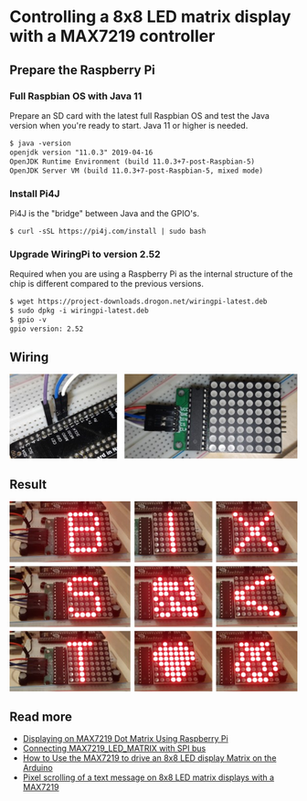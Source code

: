 # Controlling a 8x8 LED matrix display with a MAX7219 controller

## Prepare the Raspberry Pi

### Full Raspbian OS with Java 11

Prepare an SD card with the latest full Raspbian OS and test the Java version when you're ready to start. Java 11 or higher is needed.

```
$ java -version
openjdk version "11.0.3" 2019-04-16 
OpenJDK Runtime Environment (build 11.0.3+7-post-Raspbian-5) 
OpenJDK Server VM (build 11.0.3+7-post-Raspbian-5, mixed mode)
```

### Install Pi4J

Pi4J is the "bridge" between Java and the GPIO's.

```
$ curl -sSL https://pi4j.com/install | sudo bash
```

### Upgrade WiringPi to version 2.52

Required when you are using a Raspberry Pi as the internal structure of the chip is different compared to the previous versions.

```
$ wget https://project-downloads.drogon.net/wiringpi-latest.deb
$ sudo dpkg -i wiringpi-latest.deb
$ gpio -v
gpio version: 2.52
```

## Wiring

![](pictures/matrix-wiring-setup.jpg)

## Result

![](pictures/matrix-output.jpg)

## Read more
* [Displaying on MAX7219 Dot Matrix Using Raspberry Pi](https://tutorial.cytron.io/2018/11/22/displaying-max7219-dot-matrix-using-raspberry-pi/)
* [Connecting MAX7219_LED_MATRIX with SPI bus](https://einhugur.com/blog/index.php/xojo-gpio/connecting-max7219_led_matrix-with-spi-bus/)
* [How to Use the MAX7219 to drive an 8x8 LED display Matrix on the Arduino](https://www.best-microcontroller-projects.com/max7219.html)
* [Pixel scrolling of a text message on 8x8 LED matrix displays with a MAX7219](https://picaxeforum.co.uk/threads/pixel-scrolling-of-a-text-message-on-8x8-led-matrix-displays-with-a-max7219.31594/)